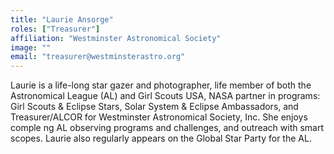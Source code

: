 ```yaml
---
title: "Laurie Ansorge"
roles: ["Treasurer"]
affiliation: "Westminster Astronomical Society"
image: ""
email: "treasurer@westminsterastro.org"
---
```


Laurie is a life-long star gazer and photographer, life member of both the Astronomical League (AL) and Girl Scouts USA, NASA partner in programs: Girl Scouts & Eclipse Stars, Solar System & Eclipse Ambassadors, and Treasurer/ALCOR for Westminster Astronomical Society,
Inc. She enjoys comple ng AL observing programs and challenges, and outreach with smart scopes. Laurie also regularly appears on the Global Star Party for the AL.
